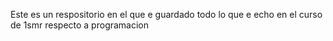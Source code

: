 Este es un respositorio en el que e guardado todo lo que e echo en el curso de 1smr respecto a programacion
